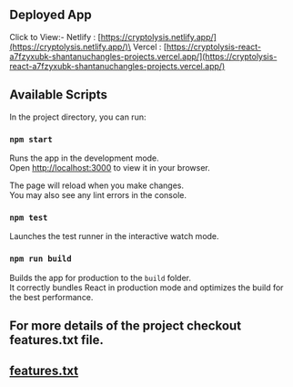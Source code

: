 ## Deployed App

Click to View:- Netlify : [https://cryptolysis.netlify.app/](https://cryptolysis.netlify.app/)\
                Vercel : [https://cryptolysis-react-a7fzyxubk-shantanuchangles-projects.vercel.app/](https://cryptolysis-react-a7fzyxubk-shantanuchangles-projects.vercel.app/)

## Available Scripts

In the project directory, you can run:

### `npm start`

Runs the app in the development mode.\
Open [http://localhost:3000](http://localhost:3000) to view it in your browser.

The page will reload when you make changes.\
You may also see any lint errors in the console.

### `npm test`

Launches the test runner in the interactive watch mode.

### `npm run build`

Builds the app for production to the `build` folder.\
It correctly bundles React in production mode and optimizes the build for the best performance.

## For more details of the project checkout features.txt file.

## [features.txt](features.txt)
